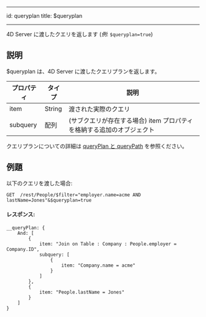 - - -
id: queryplan title: $queryplan
- - -


4D Server に渡したクエリを返します (*例*: `$queryplan=true`)

## 説明
$queryplan は、4D Server に渡したクエリプランを返します。

| プロパティ    | タイプ    | 説明                                      |
| -------- | ------ | --------------------------------------- |
| item     | String | 渡された実際のクエリ                              |
| subquery | 配列     | (サブクエリが存在する場合) item プロパティを格納する追加のオブジェクト |

クエリプランについての詳細は [queryPlan と queryPath](genInfo.md#querypath-と-queryplan) を参照ください。

## 例題
以下のクエリを渡した場合:

 `GET  /rest/People/$filter="employer.name=acme AND lastName=Jones"&$queryplan=true`

#### レスポンス:

```
__queryPlan: {
    And: [
        {
            item: "Join on Table : Company : People.employer = Company.ID",
            subquery: [
                {
                    item: "Company.name = acme"
                }
            ]
        },
        {
            item: "People.lastName = Jones"
        }
    ]
}
```
